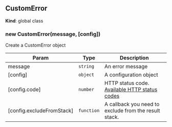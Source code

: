<a name="CustomError"></a>

## CustomError
**Kind**: global class  
<a name="new_CustomError_new"></a>

### new CustomError(message, [config])
Create a CustomError object


| Param | Type | Description |
| --- | --- | --- |
| message | <code>string</code> | An error message |
| [config] | <code>object</code> | A configuration object |
| [config.code] | <code>number</code> | HTTP status code.   [Available HTTP status codes](https://github.com/j-u-p-iter/http-status/blob/master/docs/API.md) |
| [config.excludeFromStack] | <code>function</code> | A callback you need to exclude from the result stack. |

